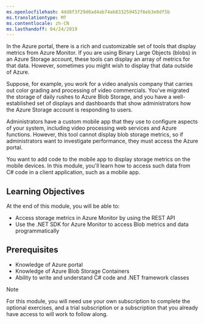 ```yaml
---
ms.openlocfilehash: 4dd8f3f29d0ad4ab74ab833259452f6eb3e0df5b
ms.translationtype: MT
ms.contentlocale: zh-CN
ms.lasthandoff: 04/24/2019
---
```

In the Azure portal, there is a rich and customizable set of tools that display metrics from Azure Monitor. If you are using Binary Large Objects (blobs) in an Azure Storage account, these tools can display an array of metrics for that data. However, sometimes you might wish to display that data outside of Azure.

Suppose, for example, you work for a video analysis company that carries out color grading and processing of video commercials. You've migrated the storage of daily rushes to Azure Blob Storage, and you have a well-established set of displays and dashboards that show administrators how the Azure Storage account is responding to users.

Administrators have a custom mobile app that they use to configure aspects of your system, including video processing web services and Azure functions. However, this tool cannot display blob storage metrics, so if administrators want to investigate performance, they must access the Azure portal.

You want to add code to the mobile app to display storage metrics on the mobile devices. In this module, you'll learn how to access such data from C# code in a client application, such as a mobile app.

## <a name="learning-objectives"></a>Learning Objectives

At the end of this module, you will be able to:

- Access storage metrics in Azure Monitor by using the REST API
- Use the .NET SDK for Azure Monitor to access Blob metrics and data programmatically

## <a name="prerequisites"></a>Prerequisites

- Knowledge of Azure portal
- Knowledge of Azure Blob Storage Containers
- Ability to write and understand C# code and .NET framework classes

> [!NOTE]
> For this module, you will need use your own subscription to complete the optional exercises, and a trial subscription or a subscription that you already have access to will work to follow along.

